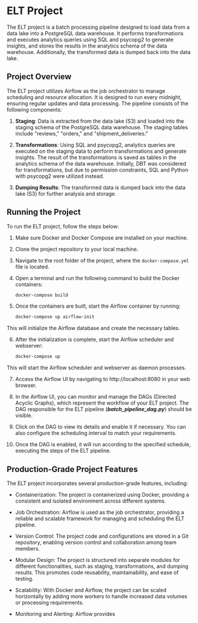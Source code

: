 # ELT Project

The ELT project is a batch processing pipeline designed to load data from a data lake into a PostgreSQL data warehouse. It performs transformations and executes analytics queries using SQL and psycopg2 to generate insights, and stores the results in the analytics schema of the data warehouse. Additionally, the transformed data is dumped back into the data lake.

## Project Overview

The ELT project utilizes Airflow as the job orchestrator to manage scheduling and resource allocation. It is designed to run every midnight, ensuring regular updates and data processing. The pipeline consists of the following components:

1. **Staging**: Data is extracted from the data lake (S3) and loaded into the staging schema of the PostgreSQL data warehouse. The staging tables include "reviews," "orders," and "shipment_deliveries."

2. **Transformations**: Using SQL and psycopg2, analytics queries are executed on the staging data to perform transformations and generate insights. The result of the transformations is saved as tables in the analytics schema of the data warehouse. Initially, DBT was considered for transformations, but due to permission constraints, SQL and Python with psycopg2 were utilized instead.

3. **Dumping Results**: The transformed data is dumped back into the data lake (S3) for further analysis and storage.

## Running the Project

To run the ELT project, follow the steps below:

1. Make sure Docker and Docker Compose are installed on your machine.

2. Clone the project repository to your local machine.

3. Navigate to the root folder of the project, where the `docker-compose.yml` file is located.

4. Open a terminal and run the following command to build the Docker containers:

   ```bash
   docker-compose build

5. Once the containers are built, start the Airflow container by running:

   ```bash
   docker-compose up airflow-init
This will initialize the Airflow database and create the necessary tables.

6. After the initialization is complete, start the Airflow scheduler and webserver:

   ```bash
   docker-compose up
This will start the Airflow scheduler and webserver as daemon processes.

7. Access the Airflow UI by navigating to http://localhost:8080 in your web browser.

8. In the Airflow UI, you can monitor and manage the DAGs (Directed Acyclic Graphs), which represent the workflow of your ELT project. The DAG responsible for the ELT pipeline (***batch_pipeline_dag.py***) should be visible.

9. Click on the DAG to view its details and enable it if necessary. You can also configure the scheduling interval to match your requirements.

10. Once the DAG is enabled, it will run according to the specified schedule, executing the steps of the ELT pipeline.

## Production-Grade Project Features
The ELT project incorporates several production-grade features, including:

- Containerization: The project is containerized using Docker, providing a consistent and isolated environment across different systems.

- Job Orchestration: Airflow is used as the job orchestrator, providing a reliable and scalable framework for managing and scheduling the ELT pipeline.

- Version Control: The project code and configurations are stored in a Git repository, enabling version control and collaboration among team members.

- Modular Design: The project is structured into separate modules for different functionalities, such as staging, transformations, and dumping results. This promotes code reusability, maintainability, and ease of testing.

- Scalability: With Docker and Airflow, the project can be scaled horizontally by adding more workers to handle increased data volumes or processing requirements.

- Monitoring and Alerting: Airflow provides






